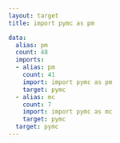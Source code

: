 ```yaml
---
layout: target
title: import pymc as pm

data:
  alias: pm
  count: 48
  imports:
  - alias: pm
    count: 41
    import: import pymc as pm
    target: pymc
  - alias: mc
    count: 7
    import: import pymc as mc
    target: pymc
  target: pymc
---
```

